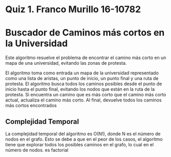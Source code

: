 # Quiz 1. Franco Murillo 16-10782

# Buscador de Caminos más cortos en la Universidad

Este algoritmo resuelve el problema de encontrar el camino más corto en un mapa de una universidad, evitando las zonas de protesta.

El algoritmo toma como entrada un mapa de la universidad representado como una lista de aristas, un punto de inicio, un punto final y una ruta de protesta. El algoritmo busca todos los caminos posibles desde el punto de inicio hasta el punto final, evitando los nodos que están en la ruta de la protesta. Si encuentra un camino que es más corto que el camino más corto actual, actualiza el camino más corto. Al final, devuelve todos los caminos más cortos encontrados

## Complejidad Temporal

La complejidad temporal del algoritmo es O(N!), donde N es el número de nodos en el grafo. Esto se debe a que en el peor de los casos, el algoritmo tiene que explorar todos los posibles caminos en el grafo, lo cual en el número de nodos. es factorial 

